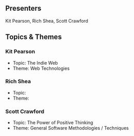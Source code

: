 ## Presenters

Kit Pearson, Rich Shea, Scott Crawford

## Topics & Themes

### Kit Pearson

* Topic: The Indie Web
* Theme: Web Technologies

### Rich Shea

* Topic:
* Theme:

### Scott Crawford

* Topic: The Power of Positive Thinking
* Theme: General Software Methodologies / Techniques
